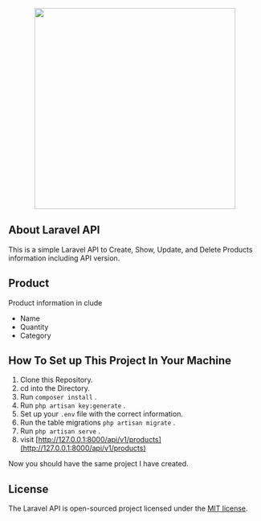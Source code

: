 <p align="center"><img src="https://res.cloudinary.com/dtfbvvkyp/image/upload/v1566331377/laravel-logolockup-cmyk-red.svg" width="400"></p>



## About Laravel API
This is a simple Laravel API to Create, Show, Update, and Delete Products information including API version.

## Product 
Product information in clude 

 - Name
 - Quantity 
 - Category


## How To Set up This Project In Your Machine

1. Clone this Repository.
2. cd into the Directory.
3. Run `composer install` .
4. Run `php artisan key:generate` .
5. Set up your `.env` file with the correct information. 
6. Run the table migrations `php artisan migrate` .
7. Run `php artisan serve` .
8. visit [http://127.0.0.1:8000/api/v1/products](http://127.0.0.1:8000/api/v1/products)

Now you should have the same project I have created.


## License

The Laravel API is open-sourced project licensed under the [MIT license](https://opensource.org/licenses/MIT).
